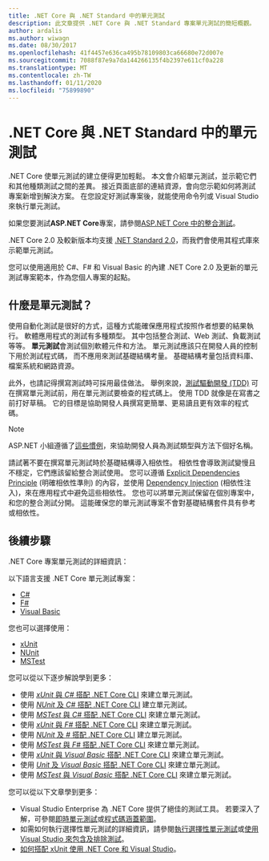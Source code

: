 ```yaml
---
title: .NET Core 與 .NET Standard 中的單元測試
description: 此文章提供 .NET Core 與 .NET Standard 專案單元測試的簡短概觀。
author: ardalis
ms.author: wiwagn
ms.date: 08/30/2017
ms.openlocfilehash: 41f4457e636ca495b78109803ca66680e72d007e
ms.sourcegitcommit: 7088f87e9a7da144266135f4b2397e611cf0a228
ms.translationtype: MT
ms.contentlocale: zh-TW
ms.lasthandoff: 01/11/2020
ms.locfileid: "75899890"
---
```

# <a name="unit-testing-in-net-core-and-net-standard"></a>.NET Core 與 .NET Standard 中的單元測試

.NET Core 使單元測試的建立便得更加輕鬆。 本文會介紹單元測試，並示範它們和其他種類測試之間的差異。 接近頁面底部的連結資源，會向您示範如何將測試專案新增到解決方案。 在您設定好測試專案後，就能使用命令列或 Visual Studio 來執行單元測試。

如果您要測試**ASP.NET Core**專案，請參閱[ASP.NET Core 中的整合測試](/aspnet/core/test/integration-tests#test-app-prerequisites)。

.NET Core 2.0 及較新版本均支援 [.NET Standard 2.0](../../standard/net-standard.md)，而我們會使用其程式庫來示範單元測試。

您可以使用適用於 C#、F# 和 Visual Basic 的內建 .NET Core 2.0 及更新的單元測試專案範本，作為您個人專案的起點。

## <a name="what-are-unit-tests"></a>什麼是單元測試？

使用自動化測試是很好的方式，這種方式能確保應用程式按照作者想要的結果執行。 軟體應用程式的測試有多種類型。 其中包括整合測試、Web 測試、負載測試等等。 **單元測試**會測試個別軟體元件和方法。 單元測試應該只在開發人員的控制下用於測試程式碼， 而不應用來測試基礎結構考量。 基礎結構考量包括資料庫、檔案系統和網路資源。 

此外，也請記得撰寫測試時可採用最佳做法。 舉例來說，[測試驅動開發 (TDD)](https://deviq.com/test-driven-development/) 可在撰寫單元測試前，用在單元測試要檢查的程式碼上。 使用 TDD 就像是在寫書之前打好草稿。 它的目標是協助開發人員撰寫更簡單、更易讀且更有效率的程式碼。 

> [!NOTE]
> ASP.NET 小組遵循了[這些慣例](https://github.com/dotnet/aspnetcore/wiki/Engineering-guidelines#unit-tests-and-functional-tests)，來協助開發人員為測試類型與方法下個好名稱。

請試著不要在撰寫單元測試時於基礎結構導入相依性。 相依性會導致測試變慢且不穩定，它們應該留給整合測試使用。 您可以遵循 [Explicit Dependencies Principle](https://deviq.com/explicit-dependencies-principle/) (明確相依性準則) 的內容，並使用 [Dependency Injection](/aspnet/core/fundamentals/dependency-injection) (相依性注入)，來在應用程式中避免這些相依性。 您也可以將單元測試保留在個別專案中，和您的整合測試分開。 這能確保您的單元測試專案不會對基礎結構套件具有參考或相依性。

## <a name="next-steps"></a>後續步驟

.NET Core 專案單元測試的詳細資訊：

以下語言支援 .NET Core 單元測試專案：

- [C#](../../csharp/index.yml)
- [F#](../../fsharp/index.yml)
- [Visual Basic](../../visual-basic/index.yml) 

您也可以選擇使用：

- [xUnit](https://xunit.github.io) 
- [NUnit](https://nunit.org)
- [MSTest](https://github.com/Microsoft/testfx-docs)

您可以從以下逐步解說學到更多：

- 使用 [*xUnit* 與 *C#* 搭配 .NET Core CLI](unit-testing-with-dotnet-test.md) 來建立單元測試。
- 使用 [*NUnit* 及 *C#* 搭配 .NET Core CLI](unit-testing-with-nunit.md) 建立單元測試。
- 使用 [*MSTest* 與 *C#* 搭配 .NET Core CLI](unit-testing-with-mstest.md) 來建立單元測試。
- 使用 [*xUnit* 與 *F#* 搭配 .NET Core CLI](unit-testing-fsharp-with-dotnet-test.md) 來建立單元測試。
- 使用 [*NUnit* 及 *#* 搭配 .NET Core CLI](unit-testing-fsharp-with-nunit.md) 建立單元測試。
- 使用 [*MSTest* 與 *F#* 搭配 .NET Core CLI](unit-testing-fsharp-with-mstest.md) 來建立單元測試。
- 使用 [*xUnit* 與 *Visual Basic* 搭配 .NET Core CLI](unit-testing-visual-basic-with-dotnet-test.md) 來建立單元測試。
- 使用 [*Unit* 及 *Visual Basic* 搭配 .NET Core CLI](unit-testing-visual-basic-with-nunit.md) 來建立單元測試。
- 使用 [*MSTest* 與 *Visual Basic* 搭配 .NET Core CLI](unit-testing-visual-basic-with-mstest.md) 來建立單元測試。

您可以從以下文章學到更多：

- Visual Studio Enterprise 為 .NET Core 提供了絕佳的測試工具。 若要深入了解，可參閱[即時單元測試](/visualstudio/test/live-unit-testing)或[程式碼涵蓋範圍](https://github.com/Microsoft/vstest-docs/blob/master/docs/analyze.md#working-with-code-coverage)。
- 如需如何執行選擇性單元測試的詳細資訊，請參閱[執行選擇性單元測試](selective-unit-tests.md)或[使用 Visual Studio 來包含及排除測試](/visualstudio/test/live-unit-testing#include-and-exclude-test-projects-and-test-methods)。
- [如何搭配 xUnit 使用 .NET Core 和 Visual Studio](https://xunit.github.io/docs/getting-started-dotnet-core.html)。
